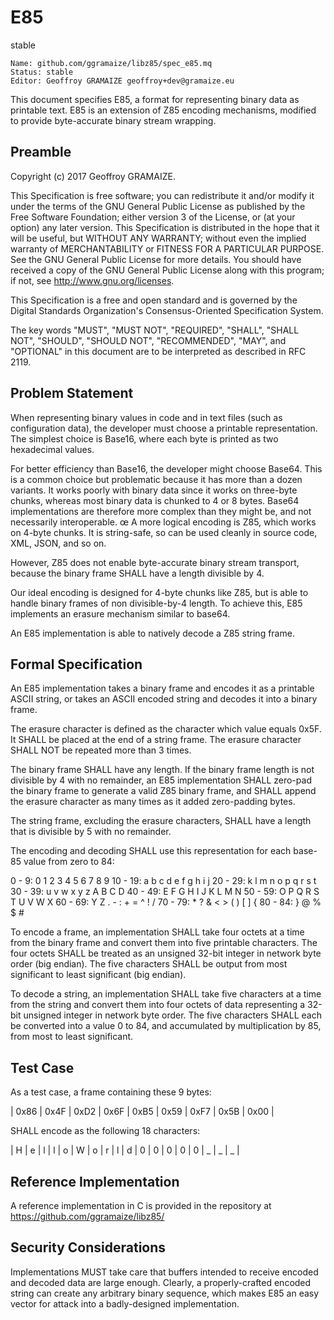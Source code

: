 # E85 

stable

    Name: github.com/ggramaize/libz85/spec_e85.mq
    Status: stable
    Editor: Geoffroy GRAMAIZE geoffroy+dev@gramaize.eu

This document specifies E85, a format for representing binary data as printable text. E85 is an extension of Z85 encoding mechanisms, modified to provide byte-accurate binary stream wrapping.

## Preamble

Copyright (c) 2017 Geoffroy GRAMAIZE.

This Specification is free software; you can redistribute it and/or modify it under the terms of the GNU General Public License as published by the Free Software Foundation; either version 3 of the License, or (at your option) any later version. This Specification is distributed in the hope that it will be useful, but WITHOUT ANY WARRANTY; without even the implied warranty of MERCHANTABILITY or FITNESS FOR A PARTICULAR PURPOSE. See the GNU General Public License for more details. You should have received a copy of the GNU General Public License along with this program; if not, see http://www.gnu.org/licenses.

This Specification is a free and open standard and is governed by the Digital Standards Organization's Consensus-Oriented Specification System.

The key words "MUST", "MUST NOT", "REQUIRED", "SHALL", "SHALL NOT", "SHOULD", "SHOULD NOT", "RECOMMENDED", "MAY", and "OPTIONAL" in this document are to be interpreted as described in RFC 2119.

## Problem Statement

When representing binary values in code and in text files (such as configuration data), the developer must choose a printable representation. The simplest choice is Base16, where each byte is printed as two hexadecimal values.

For better efficiency than Base16, the developer might choose Base64. This is a common choice but problematic because it has more than a dozen variants. It works poorly with binary data since it works on three-byte chunks, whereas most binary data is chunked to 4 or 8 bytes. Base64 implementations are therefore more complex than they might be, and not necessarily interoperable.
œ
A more logical encoding is Z85, which works on 4-byte chunks. It is string-safe, so can be used cleanly in source code, XML, JSON, and so on.

However, Z85 does not enable byte-accurate binary stream transport, because the binary frame SHALL have a length divisible by 4.

Our ideal encoding is designed for 4-byte chunks like Z85, but is able to handle binary frames of non divisible-by-4 length. To achieve this, E85 implements an erasure mechanism similar to base64.

An E85 implementation is able to natively decode a Z85 string frame.

## Formal Specification

An E85 implementation takes a binary frame and encodes it as a printable ASCII string, or takes an ASCII encoded string and decodes it into a binary frame.

The erasure character is defined as the character which value equals 0x5F. It SHALL be placed at the end of a string frame. The erasure character SHALL NOT be repeated more than 3 times.

The binary frame SHALL have any length. If the binary frame length is not divisible by 4 with no remainder, an E85 implementation SHALL zero-pad the binary frame to generate a valid Z85 binary frame, and SHALL append the erasure character as many times as it added zero-padding bytes.

The string frame, excluding the erasure characters, SHALL have a length that is divisible by 5 with no remainder.

The encoding and decoding SHALL use this representation for each base-85 value from zero to 84:

 0 -  9:  0 1 2 3 4 5 6 7 8 9
10 - 19:  a b c d e f g h i j
20 - 29:  k l m n o p q r s t
30 - 39:  u v w x y z A B C D
40 - 49:  E F G H I J K L M N
50 - 59:  O P Q R S T U V W X
60 - 69:  Y Z . - : + = ^ ! /
70 - 79:  * ? & < > ( ) [ ] {
80 - 84:  } @ % $ #

To encode a frame, an implementation SHALL take four octets at a time from the binary frame and convert them into five printable characters. The four octets SHALL be treated as an unsigned 32-bit integer in network byte order (big endian). The five characters SHALL be output from most significant to least significant (big endian).

To decode a string, an implementation SHALL take five characters at a time from the string and convert them into four octets of data representing a 32-bit unsigned integer in network byte order. The five characters SHALL each be converted into a value 0 to 84, and accumulated by multiplication by 85, from most to least significant.

## Test Case

As a test case, a frame containing these 9 bytes:

| 0x86 | 0x4F | 0xD2 | 0x6F | 0xB5 | 0x59 | 0xF7 | 0x5B | 0x00 |

SHALL encode as the following 18 characters:

| H | e | l | l | o | W | o | r | l | d | 0 | 0 | 0 | 0 | 0 | _ | _ | _ |

## Reference Implementation

A reference implementation in C is provided in the repository at https://github.com/ggramaize/libz85/

## Security Considerations

Implementations MUST take care that buffers intended to receive encoded and decoded data are large enough. Clearly, a properly-crafted encoded string can create any arbitrary binary sequence, which makes E85 an easy vector for attack into a badly-designed implementation.
